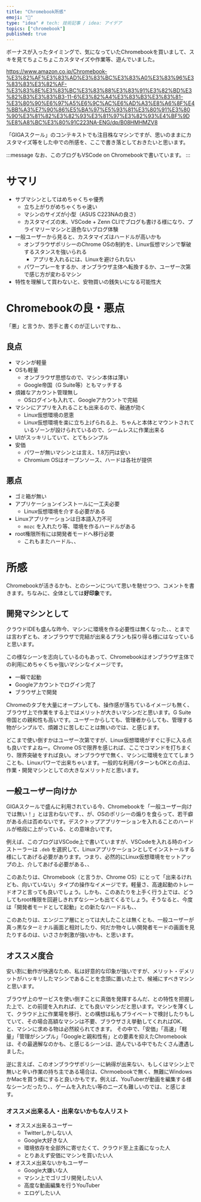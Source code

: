 ```yaml
---
title: "Chromebook所感"
emoji: "🐥"
type: "idea" # tech: 技術記事 / idea: アイデア
topics: ["chromebook"]
published: true
---
```


ボーナスが入ったタイミングで、気になっていたChromebookを買いまして、スキを見てちょこちょこカスタマイズや作業等、遊んでいました。

https://www.amazon.co.jp/Chromebook-%E3%82%AF%E3%83%AD%E3%83%BC%E3%83%A0%E3%83%96%E3%83%83%E3%82%AF-%E3%83%8E%E3%83%BC%E3%83%88%E3%83%91%E3%82%BD%E3%82%B3%E3%83%B3-11-6%E3%82%A4%E3%83%B3%E3%83%81-%E3%80%90%E6%97%A5%E6%9C%AC%E6%AD%A3%E8%A6%8F%E4%BB%A3%E7%90%86%E5%BA%97%E5%93%81%E3%80%91%E3%80%90%E3%81%82%E3%82%93%E3%81%97%E3%82%93%E4%BF%9D%E8%A8%BC%E3%80%91C223NA-ENG/dp/B08HMHMZV8

「GIGAスクール」のコンテキストでも注目株なマシンですが、思いのままにカスタマイズ等をした中での所感を、ここで書き落としておきたいと思います。

:::message
なお、このブログもVSCode on Chromebookで書いています。
:::

# サマリ

- サブマシンとしてはめちゃくちゃ優秀
  - 立ち上がりがめちゃくちゃ速い
  - マシンのサイズが小型（ASUS C223NAの良さ）
  - カスタマイズの末、VSCode + Zenn CLIでブログも書ける様になり、プライマリーマシンと遜色ないブログ体験
- 一般ユーザーから見ると、カスタマイズはハードルが高いかも
  - オンブラウザポリシーのChrome OSの制約を、Linux仮想マシンで撃破するスタンスを強いられる
    - アプリを入れるには、Linuxを避けられない
  - パワープレーをするか、オンブラウザ主体へ転換するか、ユーザー次第で感じ方が変わるマシン
- 特性を理解して買わないと、安物買いの銭失いになる可能性大

# Chromebookの良・悪点

「悪」と言うか、苦手と書くのが正しいですね、、

## 良点

- マシンが軽量
- OSも軽量
  - オンブラウザ思想なので、マシン本体は薄い
  - Google帝国（G Suite等）ともマッチする
- 煩雑なアカウント管理無し
  - OSログインも入れて、Googleアカウントで完結
- マシンにアプリを入れることも出来るので、融通が効く
  - Linux仮想環境の恩恵
  - Linux仮想環境を楽に立ち上げられる上、ちゃんと本体とマウントされているゾーンが設けられているので、シームレスに作業出来る
- UIがスッキリしていて、とてもシンプル
- 安価
  - パワーが無いマシンとは言え、1.8万円は安い
  - Chromium OSはオープンソース、ハードは各社が提供

## 悪点

- ゴミ箱が無い
- アプリケーションインストールに一工夫必要
  - Linux仮想環境を介する必要がある
- Linuxアプリケーションは日本語入力不可
  - `mozc` を入れたり等、環境を作るハードルがある
- root権限所有には開発者モードへ移行必要
  - これもまたハードル、、

# 所感

Chromebookが活きるかも、とのシーンについて思いを馳せつつ、コメントを書きます。ちなみに、全体としては**好印象**です。

## 開発マシンとして

クラウドIDEも盛んな昨今、マシンに環境を作る必要性は無くなった、、とまでは言わずとも、オンブラウザで完結が出来るプランも採り得る様にはなっていると思います。

この様なシーンを志向しているのもあって、Chromebookはオンブラウザ主体での利用にめちゃくちゃ強いマシンなイメージです。

- 一瞬で起動
- Googleアカウントでログイン完了
- ブラウザ上で開発

Chromeのタブを大量にオープンしても、操作感が落ちているイメージも無く、ブラウザ上で作業をする上ではメリットが大きいマシンだと思います。G Suite帝国との親和性も高いです。ユーザーからしても、管理者からしても、管理する物がシンプルで、煩雑さに苦しむことは無いのでは、と感じます。

どこまで使い倒すかはユーザー次第ですが、Linux仮想環境がすぐに手に入る点も良いですよねー。Chrome OSで限界を感じれば、ここでコマンドを打ちまくり、限界突破をすれば良い。オンブラウザで無く、マシンに環境を立ててしまうことも、Linuxパワーで出来ちゃいます。一般的な利用パターンもOKとの点は、作業・開発マシンとしての大きなメリットだと思います。

## 一般ユーザー向けか

GIGAスクールで盛んに利用されている今、Chromebookを「一般ユーザー向けでは無い！」とは言わないです、、が、OSのポリシーの煽りを食らって、若干癖がある点は否めないです。デスクトップアプリケーションを入れることのハードルが格段に上がっている、との意味合いです。

例えば、このブログはVSCode上で書いていますが、VSCodeを入れる時のインストーラーは `.deb` を選択して、Linuxアプリケーションとしてインストールする様にしてあげる必要があります。つまり、必然的にLinux仮想環境をセットアップの上、介してあげる必要がある、、

このあたりは、Chromebook（と言うか、Chrome OS）にとって「出来るけれども、向いていない」タイプの操作なイメージです。軽量さ、高速起動のトレードオフと言っても良いでしょう。しかも、このあたりを上手く行う上では、どうしてもroot権限を回避しきれずなシーンも出てくるでしょう。そうなると、今度は「開発者モードとして起動」との新たなハードルも、、

このあたりは、エンジニア層にとっては大したことは無くとも、一般ユーザーが真っ黒なターミナル画面と相対したり、何だか物々しい開発者モードの画面を見たりするのは、いささか刺激が強いかも、と思います。

## オススメ度合

安い割に動作が快適なため、私は好意的な印象が強いですが、メリット・デメリットがハッキリしたマシンであることを念頭に置いた上で、候補にすべきマシンと思います。

ブラウザ上のサービスを使い倒すことに真価を発揮するんだ、との特性を把握した上で、との前提を入れれば、とても良いマシンだと思います。マシンを薄くして、クラウド上に作業場を移行、との構想は私もプライベートで検討したりもしていて、その場合高額なマシンは不要、ブラウザさえ挙動してくれればOK、と、マシンに求める物は必然絞られてきます。
その中で、「安価」「高速」「軽量」「管理がシンプル」「Googleと親和性有」との要素を抑えたChromebookは、その最適解なのかも、と感じるシーンは、遊んでいる中でもたくさん遭遇しました。

逆に言えば、このオンブラウザポリシーに納得が出来ない、もしくはマシン上で無いと辛い作業の持ち主である場合は、Chrmoebookで無く、無難にWindowsかMacを買う様にすると良いかもです。例えば、YouTuberが動画を編集する様なシーンだったり、、ゲームを入れたい等のニーズも難しいのでは、と感じます。

### オススメ出来る人・出来ないかもな人リスト

- オススメ出来るユーザー
  - Twitterしかしない人
  - Google大好きな人
  - 環境依存を全部外に寄せたくて、クラウド至上主義になった人
  - とりあえず安価にマシンを買いたい人
- オススメ出来ないかもユーザー
  - Google大嫌いな人
  - マシン上でゴリゴリ開発したい人
  - 高度な動画編集を行うYouTuber
  - エロゲしたい人